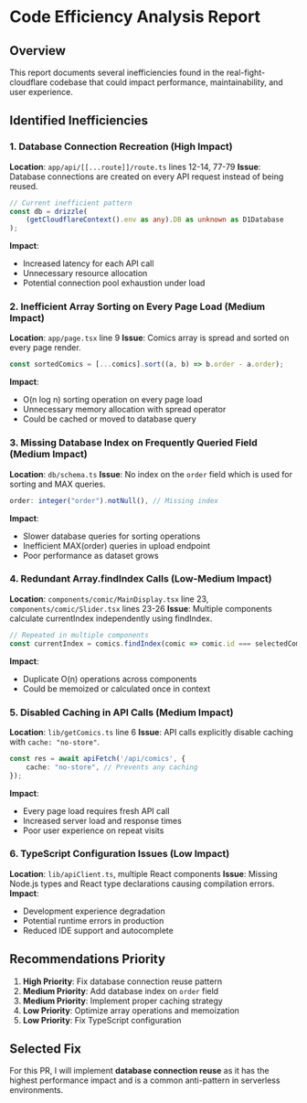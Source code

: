 # Code Efficiency Analysis Report

## Overview
This report documents several inefficiencies found in the real-fight-cloudflare codebase that could impact performance, maintainability, and user experience.

## Identified Inefficiencies

### 1. Database Connection Recreation (High Impact)
**Location**: `app/api/[[...route]]/route.ts` lines 12-14, 77-79
**Issue**: Database connections are created on every API request instead of being reused.
```typescript
// Current inefficient pattern
const db = drizzle(
    (getCloudflareContext().env as any).DB as unknown as D1Database
);
```
**Impact**: 
- Increased latency for each API call
- Unnecessary resource allocation
- Potential connection pool exhaustion under load

### 2. Inefficient Array Sorting on Every Page Load (Medium Impact)
**Location**: `app/page.tsx` line 9
**Issue**: Comics array is spread and sorted on every page render.
```typescript
const sortedComics = [...comics].sort((a, b) => b.order - a.order);
```
**Impact**:
- O(n log n) sorting operation on every page load
- Unnecessary memory allocation with spread operator
- Could be cached or moved to database query

### 3. Missing Database Index on Frequently Queried Field (Medium Impact)
**Location**: `db/schema.ts`
**Issue**: No index on the `order` field which is used for sorting and MAX queries.
```typescript
order: integer("order").notNull(), // Missing index
```
**Impact**:
- Slower database queries for sorting operations
- Inefficient MAX(order) queries in upload endpoint
- Poor performance as dataset grows

### 4. Redundant Array.findIndex Calls (Low-Medium Impact)
**Location**: `components/comic/MainDisplay.tsx` line 23, `components/comic/Slider.tsx` lines 23-26
**Issue**: Multiple components calculate currentIndex independently using findIndex.
```typescript
// Repeated in multiple components
const currentIndex = comics.findIndex(comic => comic.id === selectedComic.id);
```
**Impact**:
- Duplicate O(n) operations across components
- Could be memoized or calculated once in context

### 5. Disabled Caching in API Calls (Medium Impact)
**Location**: `lib/getComics.ts` line 6
**Issue**: API calls explicitly disable caching with `cache: "no-store"`.
```typescript
const res = await apiFetch('/api/comics', {
    cache: "no-store", // Prevents any caching
});
```
**Impact**:
- Every page load requires fresh API call
- Increased server load and response times
- Poor user experience on repeat visits

### 6. TypeScript Configuration Issues (Low Impact)
**Location**: `lib/apiClient.ts`, multiple React components
**Issue**: Missing Node.js types and React type declarations causing compilation errors.
**Impact**:
- Development experience degradation
- Potential runtime errors in production
- Reduced IDE support and autocomplete

## Recommendations Priority

1. **High Priority**: Fix database connection reuse pattern
2. **Medium Priority**: Add database index on `order` field  
3. **Medium Priority**: Implement proper caching strategy
4. **Low Priority**: Optimize array operations and memoization
5. **Low Priority**: Fix TypeScript configuration

## Selected Fix
For this PR, I will implement **database connection reuse** as it has the highest performance impact and is a common anti-pattern in serverless environments.
